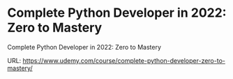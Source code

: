 # Complete Python Developer in 2022: Zero to Mastery

Complete Python Developer in 2022: Zero to Mastery

URL: https://www.udemy.com/course/complete-python-developer-zero-to-mastery/
